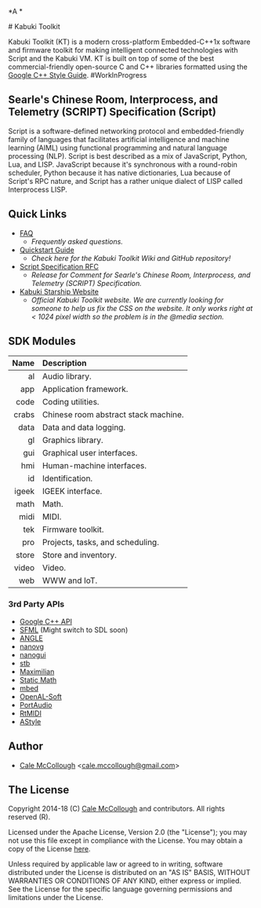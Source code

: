 ﻿*A *

﻿﻿﻿﻿# Kabuki Toolkit

Kabuki Toolkit (KT) is a modern cross-platform Embedded-C++1x software and firmware toolkit for making intelligent connected technologies with Script and the Kabuki VM. KT is built on top of some of the  best commercial-friendly open-source C and C++ libraries formatted using the [Google C++ Style Guide](https://google.github.io/styleguide/cppguide.html). #WorkInProgress

## Searle's Chinese Room, Interprocess, and Telemetry (SCRIPT) Specification (Script)

Script is a software-defined networking protocol and embedded-friendly family of languages that facilitates artificial intelligence and machine learning (AIML) using functional programming and natural language processing (NLP). Script is best described as a mix of JavaScript, Python, Lua, and LISP. JavaScript because it's synchronous with a round-robin scheduler, Python because it has native dictionaries, Lua because of Script's RPC nature, and Script has a rather unique dialect of LISP called Interprocess LISP. 

## Quick Links

* [FAQ](https://github.com/kabuki-starship/kabuki-toolkit/blob/master/docs/faq.md) 
  - *Frequently asked questions.*
* [Quickstart Guide](https://github.com/kabuki-starship/kabuki-toolkit/blob/master/docs/quickstart-guide.md)
  - *Check here for the Kabuki Toolkit Wiki and GitHub repository!*
* [Script Specification RFC](https://github.com/kabuki-starship/script/wiki/SCRIPT-Specification-RFC)
  - *Release for Comment for Searle's Chinese Room, Interprocess, and Telemetry (SCRIPT) Specification.*
* [Kabuki Starship Website](https://kabuki-starship.github.io/)
  - *Official Kabuki Toolkit website. We are currently looking for someone to help us fix the CSS on the website. It only works right at < 1024 pixel width so the problem is in the @media section.*

## SDK Modules

|  Name | Description    |
|------:|:---------------|
|    al | Audio library. |
|   app | Application framework. |
|  code | Coding utilities. |
| crabs | Chinese room abstract stack machine. |
|  data | Data and data logging. |
|    gl | Graphics library. |
|   gui | Graphical user interfaces. |
|   hmi | Human-machine interfaces. |
|    id | Identification. |
| igeek | IGEEK interface. | 
|  math | Math. |
|  midi | MIDI. |
|   tek | Firmware toolkit. |
|   pro | Projects, tasks, and scheduling. |
| store | Store and inventory. |
| video | Video. |
|   web | WWW and IoT. |

### 3rd Party APIs

* [Google C++ API](https://github.com/Microsoft/cpprestsdk)
* [SFML](https://www.sfml-dev.org/) (Might switch to SDL soon)
* [ANGLE](https://github.com/google/angle)
* [nanovg](https://github.com/memononen/nanovg)
* [nanogui](https://github.com/wjakob/nanogui)
* [stb](https://github.com/nothings/stb)
* [Maximilian](https://github.com/micknoise/Maximilian)
* [Static Math](https://github.com/Morwenn/static_math)
* [mbed](https://www.mbed.com/en/)
* [OpenAL-Soft](https://github.com/kcat/openal-soft)
* [PortAudio](http://www.portaudio.com/)
* [RtMIDI](https://github.com/thestk/rtmidi)
* [AStyle](http://astyle.sourceforge.net/)

## Author

* [Cale McCollough](https://calemccollough.github.io) <[cale.mccollough@gmail.com](mailto:cale.mccollough@gmail.com)>

## The License

Copyright 2014-18 (C) [Cale McCollough](mailto:calemccollough@gmail.com) and contributors. All rights reserved (R).

Licensed under the Apache License, Version 2.0 (the "License"); you may not use this file except in compliance with the License. You may obtain a copy of the License [here](http://www.apache.org/licenses/LICENSE-2.0).

Unless required by applicable law or agreed to in writing, software distributed under the License is distributed on an "AS IS" BASIS, WITHOUT WARRANTIES OR CONDITIONS OF ANY KIND, either express or implied. See the License for the specific language governing permissions and limitations under the License.
